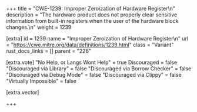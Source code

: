 +++
title = "CWE-1239: Improper Zeroization of Hardware Register\n"
description = "The hardware product does not properly clear sensitive information from built-in registers when the user of the hardware block changes.\n"
weight = 1239

[extra]
id = 1239
name = "Improper Zeroization of Hardware Register\n"
url = "https://cwe.mitre.org/data/definitions/1239.html"
class = "Variant"
rust_docs_links = []
parent = "226"

[extra.vote]
"No Help, or Langs Wont Help" = true
Discouraged = false
"Discouraged via Library" = false
"Discouraged via Borrow Checker" = false
"Discouraged via Debug Mode" = false
"Discouraged via Clippy" = false
"Virtually Impossible" = false

[extra.vector]

+++